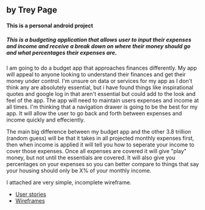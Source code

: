## by Trey Page
#### This is a personal android project
##### This is a budgeting application that allows user to input their expenses and income and receive a break down on where their money should go and what percentages their expenses are.
I am going to do a budget app that approaches finances differently. My app will appeal to anyone looking to understand their finances and get their money under control. 
I'm unsure on data or services for my app as I don't think any are absolutely essential, but i have found things like inspirational quotes and google log in that aren't essential but could add to the look and feel of the app. 
The app will need to maintain users expenses and income at all times.
I'm thinking that a navigation drawer is going to be the best for my app. It will allow the user to go back and forth between expenses and income quickly and effeciently.

The main big difference between my budget app and the other 3.8 trillion (random guess) will be that it takes in all projected monthly expenses first, then when income is applied it will tell you how to seperate your income to cover those expenses. Once all expenses are covered it will give "play" money, but not until the essentials are covered. It will also give you percentages on your expenses so you can better compare to things that say your housing should only be X% of your monthly income.

I attached are very simple, incomplete wireframe.
+ [User stories](docs/user-stories.md)
+ [Wireframes](docs/Android%20budget%20app.pdf)